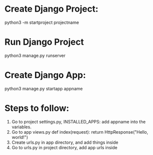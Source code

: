 # Create Django Project:
python3 -m startproject projectname
# Run Django Project
python3 manage.py runserver
# Create Django App:
python3 manage.py startapp appname

# Steps to follow:
1. Go to project settings.py, INSTALLED_APPS: add appname into the variables.
2. Go to app views.py def index(request): return HttpResponse("Hello, world!")
3. Create urls.py in app directory, and add things inside
4. Go to urls.py in project directory, add app urls inside